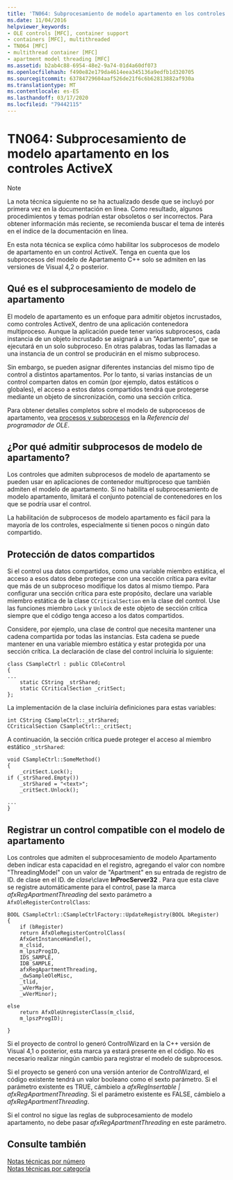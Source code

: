 ```yaml
---
title: 'TN064: Subprocesamiento de modelo apartamento en los controles ActiveX'
ms.date: 11/04/2016
helpviewer_keywords:
- OLE controls [MFC], container support
- containers [MFC], multithreaded
- TN064 [MFC]
- multithread container [MFC]
- apartment model threading [MFC]
ms.assetid: b2ab4c88-6954-48e2-9a74-01d4a60df073
ms.openlocfilehash: f490e82e179da4614eea345136a9edfb1d320705
ms.sourcegitcommit: 63784729604aaf526de21f6c6b62813882af930a
ms.translationtype: MT
ms.contentlocale: es-ES
ms.lasthandoff: 03/17/2020
ms.locfileid: "79442115"
---
```

# <a name="tn064-apartment-model-threading-in-activex-controls"></a>TN064: Subprocesamiento de modelo apartamento en los controles ActiveX

> [!NOTE]
>  La nota técnica siguiente no se ha actualizado desde que se incluyó por primera vez en la documentación en línea. Como resultado, algunos procedimientos y temas podrían estar obsoletos o ser incorrectos. Para obtener información más reciente, se recomienda buscar el tema de interés en el índice de la documentación en línea.

En esta nota técnica se explica cómo habilitar los subprocesos de modelo de apartamento en un control ActiveX. Tenga en cuenta que los subprocesos del modelo de Apartamento C++ solo se admiten en las versiones de Visual 4,2 o posterior.

## <a name="what-is-apartment-model-threading"></a>Qué es el subprocesamiento de modelo de apartamento

El modelo de apartamento es un enfoque para admitir objetos incrustados, como controles ActiveX, dentro de una aplicación contenedora multiproceso. Aunque la aplicación puede tener varios subprocesos, cada instancia de un objeto incrustado se asignará a un "Apartamento", que se ejecutará en un solo subproceso. En otras palabras, todas las llamadas a una instancia de un control se producirán en el mismo subproceso.

Sin embargo, se pueden asignar diferentes instancias del mismo tipo de control a distintos apartamentos. Por lo tanto, si varias instancias de un control comparten datos en común (por ejemplo, datos estáticos o globales), el acceso a estos datos compartidos tendrá que protegerse mediante un objeto de sincronización, como una sección crítica.

Para obtener detalles completos sobre el modelo de subprocesos de apartamento, vea [procesos y subprocesos](/windows/win32/ProcThread/processes-and-threads) en la *Referencia del programador de OLE*.

## <a name="why-support-apartment-model-threading"></a>¿Por qué admitir subprocesos de modelo de apartamento?

Los controles que admiten subprocesos de modelo de apartamento se pueden usar en aplicaciones de contenedor multiproceso que también admiten el modelo de apartamento. Si no habilita el subprocesamiento de modelo apartamento, limitará el conjunto potencial de contenedores en los que se podría usar el control.

La habilitación de subprocesos de modelo apartamento es fácil para la mayoría de los controles, especialmente si tienen pocos o ningún dato compartido.

## <a name="protecting-shared-data"></a>Protección de datos compartidos

Si el control usa datos compartidos, como una variable miembro estática, el acceso a esos datos debe protegerse con una sección crítica para evitar que más de un subproceso modifique los datos al mismo tiempo. Para configurar una sección crítica para este propósito, declare una variable miembro estática de la clase `CCriticalSection` en la clase del control. Use las funciones miembro `Lock` y `Unlock` de este objeto de sección crítica siempre que el código tenga acceso a los datos compartidos.

Considere, por ejemplo, una clase de control que necesita mantener una cadena compartida por todas las instancias. Esta cadena se puede mantener en una variable miembro estática y estar protegida por una sección crítica. La declaración de clase del control incluiría lo siguiente:

```
class CSampleCtrl : public COleControl
{
...
    static CString _strShared;
    static CCriticalSection _critSect;
};
```

La implementación de la clase incluiría definiciones para estas variables:

```
int CString CSampleCtrl::_strShared;
CCriticalSection CSampleCtrl::_critSect;
```

A continuación, la sección crítica puede proteger el acceso al miembro estático `_strShared`:

```
void CSampleCtrl::SomeMethod()
{
    _critSect.Lock();
if (_strShared.Empty())
    _strShared = "<text>";
    _critSect.Unlock();

...
}
```

## <a name="registering-an-apartment-model-aware-control"></a>Registrar un control compatible con el modelo de apartamento

Los controles que admiten el subprocesamiento de modelo Apartamento deben indicar esta capacidad en el registro, agregando el valor con nombre "ThreadingModel" con un valor de "Apartment" en su entrada de registro de ID. de clase en el ID. de *clase*\\clave **InProcServer32** . Para que esta clave se registre automáticamente para el control, pase la marca *afxRegApartmentThreading* del sexto parámetro a `AfxOleRegisterControlClass`:

```
BOOL CSampleCtrl::CSampleCtrlFactory::UpdateRegistry(BOOL bRegister)
{
    if (bRegister)
    return AfxOleRegisterControlClass(
    AfxGetInstanceHandle(),
    m_clsid,
    m_lpszProgID,
    IDS_SAMPLE,
    IDB_SAMPLE,
    afxRegApartmentThreading,
    _dwSampleOleMisc,
    _tlid,
    _wVerMajor,
    _wVerMinor);

else
    return AfxOleUnregisterClass(m_clsid,
    m_lpszProgID);

}
```

Si el proyecto de control lo generó ControlWizard en la C++ versión de Visual 4,1 o posterior, esta marca ya estará presente en el código. No es necesario realizar ningún cambio para registrar el modelo de subprocesos.

Si el proyecto se generó con una versión anterior de ControlWizard, el código existente tendrá un valor booleano como el sexto parámetro. Si el parámetro existente es TRUE, cámbielo a *afxRegInsertable | afxRegApartmentThreading*. Si el parámetro existente es FALSE, cámbielo a *afxRegApartmentThreading*.

Si el control no sigue las reglas de subprocesamiento de modelo apartamento, no debe pasar *afxRegApartmentThreading* en este parámetro.

## <a name="see-also"></a>Consulte también

[Notas técnicas por número](../mfc/technical-notes-by-number.md)<br/>
[Notas técnicas por categoría](../mfc/technical-notes-by-category.md)
